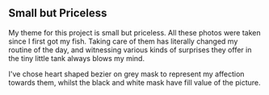## Small but Priceless

My theme for this project is small but priceless.
All these photos were taken since I first got my fish.
Taking care of them has literally changed my routine of the day, and witnessing various kinds of surprises they offer in the tiny little tank always blows my mind.

I've chose heart shaped bezier on grey mask to represent my affection towards them, whilst the black and white mask have fill value of the picture.